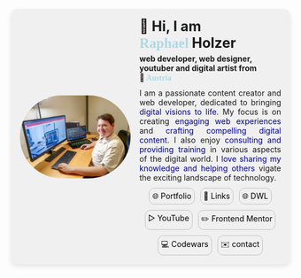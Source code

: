 <article
  style="
    display: flex;
    gap: 1rem;
    padding: 1rem;
    border-radius: 10px;
    background-color: #f0f0f0;
    align-items: center;
    box-shadow: 0 4px 8px rgba(0, 0, 0, 0.1);
  "
>
  <img
    src="assets/me.jpg"
    alt="that`s me"
    style="height: 150px; border-radius: 5rem"
  />
  <section>
    <div>
      <h1 style="font-size: 25px; padding: 0; margin: 0; text-wrap: pretty">
        👋 Hi, I am
        <span style="color: lightblue; font-family: cursive">Raphael</span>
        Holzer
      </h1>
      <p
        style="
          font-weight: bolder;
          padding: 0;
          margin: 5px 0 10px;
          text-wrap: pretty;
        "
      >
        web developer, web designer, youtuber and digital artist from 📍
        <span style="color: lightblue; font-family: cursive">Austria</span>
      </p>
    </div>
    <p style="padding: 0; margin: 0; text-align: justify; text-wrap: pretty">
      I am a passionate content creator and web developer, dedicated to bringing
      <span style="color: darkblue">digital visions to life</span>. My focus is
      on creating
      <span style="color: darkblue">engaging web experiences</span>
      and
      <span style="color: darkblue">crafting compelling digital content</span>.
      I also enjoy
      <span style="color: darkblue"> consulting and providing training </span>
      in various aspects of the digital world. I<span style="color: darkblue">
        love sharing my knowledge and helping others </span
      >vigate the exciting landscape of technology.
    </p>
    <div
      style="
        margin-top: 10px;
        display: flex;
        gap: 10px;
        flex-wrap: wrap;
        justify-content: center;
        text-wrap: pretty;
      "
    >
      <a
        href="https://www.founder.digitaleweltlibrary.at/"
        target="_blank"
        style="
          padding: 5px;
          text-decoration: none;
          border-radius: 10px;
          color: black;
          border: #c2c2c2 1px solid;
        "
        >🌐 Portfolio</a
      >
      <a
        href="https://www.links.digitaleweltlibrary.at/"
        target="_blank"
        style="
          padding: 5px;
          text-decoration: none;
          border-radius: 10px;
          color: black;
          border: #c2c2c2 1px solid;
        "
        >🔗 Links</a
      >
      <a
        href="https://www.digitaleweltlibrary.at/"
        target="_blank"
        style="
          padding: 5px;
          text-decoration: none;
          border-radius: 10px;
          color: black;
          border: #c2c2c2 1px solid;
        "
        >🌐 DWL</a
      >
      <a
        href="https://www.youtube.com/@DigitaleWeltLibrary"
        target="_blank"
        style="
          padding: 5px;
          text-decoration: none;
          border-radius: 10px;
          color: black;
          border: #c2c2c2 1px solid;
        "
        >▷ YouTube</a
      >
      <a
        href="https://www.frontendmentor.io/profile/DigitaleWeltLibrary"
        target="_blank"
        style="
          padding: 5px;
          text-decoration: none;
          border-radius: 10px;
          color: black;
          border: #c2c2c2 1px solid;
        "
        >✏️ Frontend Mentor</a
      >
      <a
        href="https://www.codewars.com/users/DigitaleWeltLibrary"
        target="_blank"
        style="
          padding: 5px;
          text-decoration: none;
          border-radius: 10px;
          color: black;
          border: #c2c2c2 1px solid;
        "
        >💻 Codewars</a
      >
      <a
        href="https://www.founder.digitaleweltlibrary.at/#contact"
        target="_blank"
        style="
          padding: 5px;
          text-decoration: none;
          border-radius: 10px;
          color: black;
          border: #c2c2c2 1px solid;
        "
        >✉️ contact</a
      >
    </div>
  </section>
</article>

<!-- <article
  style="
    margin-top: 10px;
    display: grid;
    gap: 1rem;
    padding: 1.5rem;
    border-radius: 10px;
    background-color: #f0f0f0;
    align-items: center;
    box-shadow: 0 4px 8px rgba(0, 0, 0, 0.1);
    grid-template-columns: repeat(auto-fit, minmax(250px, 1fr));
  "
>
  <div
    style="
      padding: 5px;
      border-radius: 10px;
      color: black;
      border: #c2c2c2 1px solid;
      height: 100%;
    "
  >
    <div style="display: flex; align-items: center; gap: 10px">
      <img style="width: 30px" src="assets/code-solid-full.svg" alt="icon" />
      <h2 style="font-size: 20px">Web Development & Design</h2>
    </div>
    <p style="margin: 0; text-wrap: pretty">
      I design and develop modern, responsive, and user-centric websites and web
      applications precisely tailored to your specific needs.
    </p>
  </div>
  <div
    style="
      padding: 5px;
      border-radius: 10px;
      color: black;
      border: #c2c2c2 1px solid;
      height: 100%;
    "
  >
    <div style="display: flex; align-items: center; gap: 10px">
      <img
        style="width: 30px"
        src="assets/pen-fancy-solid-full.svg"
        alt="icon"
      />
      <h2 style="font-size: 20px">Content Creation & Digital Marketing</h2>
    </div>
    <p style="margin: 0; text-wrap: pretty">
      I optimize websites for search engines, boosting their visibility and
      rankings. I also create compelling content to ensure your site is found
      and attracts quality traffic.
    </p>
  </div>
  <div
    style="
      padding: 5px;
      border-radius: 10px;
      color: black;
      border: #c2c2c2 1px solid;
      height: 100%;
    "
  >
    <div style="display: flex; align-items: center; gap: 10px">
      <img
        style="width: 30px"
        src="assets/graduation-cap-solid-full.svg"
        alt="icon"
      />
      <h2 style="font-size: 20px">IT & Programming Education</h2>
    </div>
    <p style="margin: 0; text-wrap: pretty">
      I demystify technical subjects by providing clear, concise, and practical
      explanations. I create educational resources that transform complex
      concepts into understandable knowledge.
    </p>
  </div>
  <div
    style="
      padding: 5px;
      border-radius: 10px;
      color: black;
      border: #c2c2c2 1px solid;
      height: 100%;
    "
  >
    <div style="display: flex; align-items: center; gap: 10px">
      <img style="width: 30px" src="assets/bolt-solid-full.svg" alt="icon" />
      <h2 style="font-size: 20px">Efficiency & Automation</h2>
    </div>
    <p style="margin: 0; text-wrap: pretty">
      I identify bottlenecks and implement digital tools and processes. My goal
      is to streamline workflows, enhance productivity, and optimize operations.
    </p>
  </div>
</article>
 -->